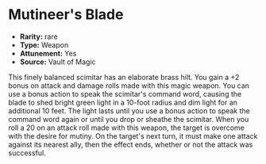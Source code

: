 
# Mutineer's Blade

* **Rarity:** rare
* **Type:** Weapon
* **Attunement:** Yes
* **Source:** Vault of Magic


This finely balanced scimitar has an elaborate brass hilt. You gain a +2 bonus on attack and damage rolls made with this magic weapon. You can use a bonus action to speak the scimitar's command word, causing the blade to shed bright green light in a 10-foot radius and dim light for an additional 10 feet. The light lasts until you use a bonus action to speak the command word again or until you drop or sheathe the scimitar. When you roll a 20 on an attack roll made with this weapon, the target is overcome with the desire for mutiny. On the target's next turn, it must make one attack against its nearest ally, then the effect ends, whether or not the attack was successful.
